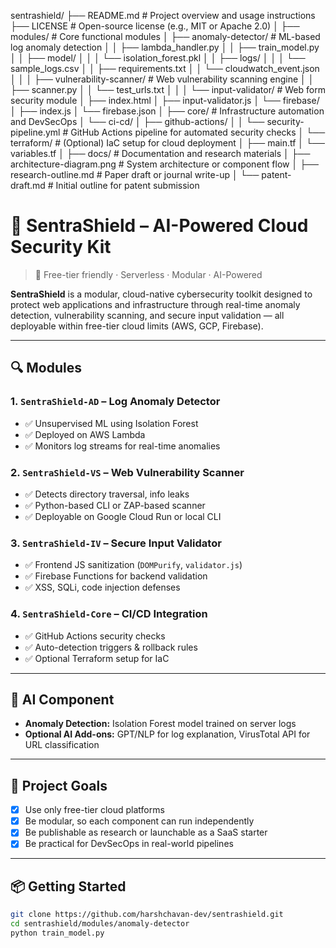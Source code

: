 sentrashield/
├── README.md                          # Project overview and usage instructions
├── LICENSE                            # Open-source license (e.g., MIT or Apache 2.0)
│
├── modules/                           # Core functional modules
│   ├── anomaly-detector/              # ML-based log anomaly detection
│   │   ├── lambda_handler.py
│   │   ├── train_model.py
│   │   ├── model/
│   │   │   └── isolation_forest.pkl
│   │   ├── logs/
│   │   │   └── sample_logs.csv
│   │   ├── requirements.txt
│   │   └── cloudwatch_event.json
│   │
│   ├── vulnerability-scanner/         # Web vulnerability scanning engine
│   │   ├── scanner.py
│   │   └── test_urls.txt
│   │
│   └── input-validator/               # Web form security module
│       ├── index.html
│       ├── input-validator.js
│       └── firebase/
│           ├── index.js
│           └── firebase.json
│
├── core/                              # Infrastructure automation and DevSecOps
│   └── ci-cd/
│       ├── github-actions/
│       │   └── security-pipeline.yml  # GitHub Actions pipeline for automated security checks
│       └── terraform/                 # (Optional) IaC setup for cloud deployment
│           ├── main.tf
│           └── variables.tf
│
├── docs/                              # Documentation and research materials
│   ├── architecture-diagram.png       # System architecture or component flow
│   ├── research-outline.md            # Paper draft or journal write-up
│   └── patent-draft.md                # Initial outline for patent submission


# 🔐 SentraShield – AI-Powered Cloud Security Kit

> 🚀 Free-tier friendly · Serverless · Modular · AI-Powered

**SentraShield** is a modular, cloud-native cybersecurity toolkit designed to protect web applications and infrastructure through real-time anomaly detection, vulnerability scanning, and secure input validation — all deployable within free-tier cloud limits (AWS, GCP, Firebase).

---

## 🔍 Modules

### 1. `SentraShield-AD` – Log Anomaly Detector
- ✅ Unsupervised ML using Isolation Forest
- ✅ Deployed on AWS Lambda
- ✅ Monitors log streams for real-time anomalies

### 2. `SentraShield-VS` – Web Vulnerability Scanner
- ✅ Detects directory traversal, info leaks
- ✅ Python-based CLI or ZAP-based scanner
- ✅ Deployable on Google Cloud Run or local CLI

### 3. `SentraShield-IV` – Secure Input Validator
- ✅ Frontend JS sanitization (`DOMPurify`, `validator.js`)
- ✅ Firebase Functions for backend validation
- ✅ XSS, SQLi, code injection defenses

### 4. `SentraShield-Core` – CI/CD Integration
- ✅ GitHub Actions security checks
- ✅ Auto-detection triggers & rollback rules
- ✅ Optional Terraform setup for IaC

---

## 🧠 AI Component

- **Anomaly Detection:** Isolation Forest model trained on server logs
- **Optional AI Add-ons:** GPT/NLP for log explanation, VirusTotal API for URL classification

---

## 🧪 Project Goals

- [x] Use only free-tier cloud platforms
- [x] Be modular, so each component can run independently
- [x] Be publishable as research or launchable as a SaaS starter
- [x] Be practical for DevSecOps in real-world pipelines

---

## 📦 Getting Started

```bash
git clone https://github.com/harshchavan-dev/sentrashield.git
cd sentrashield/modules/anomaly-detector
python train_model.py
